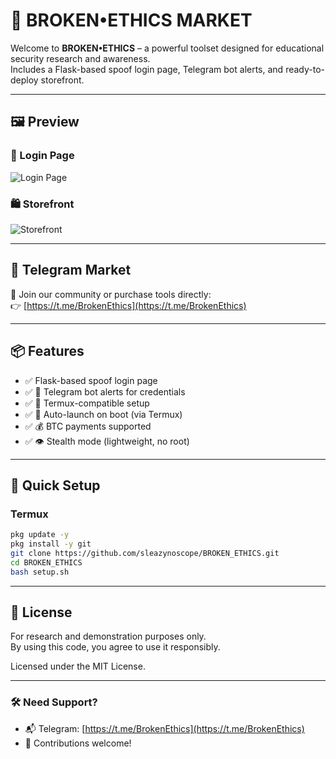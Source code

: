 
# 🧠 BROKEN•ETHICS MARKET

Welcome to **BROKEN•ETHICS** – a powerful toolset designed for educational security research and awareness.  
Includes a Flask-based spoof login page, Telegram bot alerts, and ready-to-deploy storefront.

---

## 🖼️ Preview

### 🔐 Login Page
![Login Page](https://raw.githubusercontent.com/sleazynoscope/BROKEN_ETHICS/main/docs/login_preview.jpg)

### 🛍️ Storefront
![Storefront](https://raw.githubusercontent.com/sleazynoscope/BROKEN_ETHICS/main/docs/storefront_preview.jpg)

---

## 💸 Telegram Market

🛒 Join our community or purchase tools directly:  
👉 [https://t.me/BrokenEthics](https://t.me/BrokenEthics)

---

## 📦 Features

- ✅ Flask-based spoof login page
- ✅ 🧠 Telegram bot alerts for credentials
- ✅ 🧱 Termux-compatible setup
- ✅ 💼 Auto-launch on boot (via Termux)
- ✅ 💰 BTC payments supported
- ✅ 👁️ Stealth mode (lightweight, no root)

---

## 🚀 Quick Setup

### Termux

```bash
pkg update -y
pkg install -y git
git clone https://github.com/sleazynoscope/BROKEN_ETHICS.git
cd BROKEN_ETHICS
bash setup.sh
```

---

## 🧾 License

For research and demonstration purposes only.  
By using this code, you agree to use it responsibly.

Licensed under the MIT License.

---

### 🛠 Need Support?

- 📬 Telegram: [https://t.me/BrokenEthics](https://t.me/BrokenEthics)
- 🧠 Contributions welcome!
